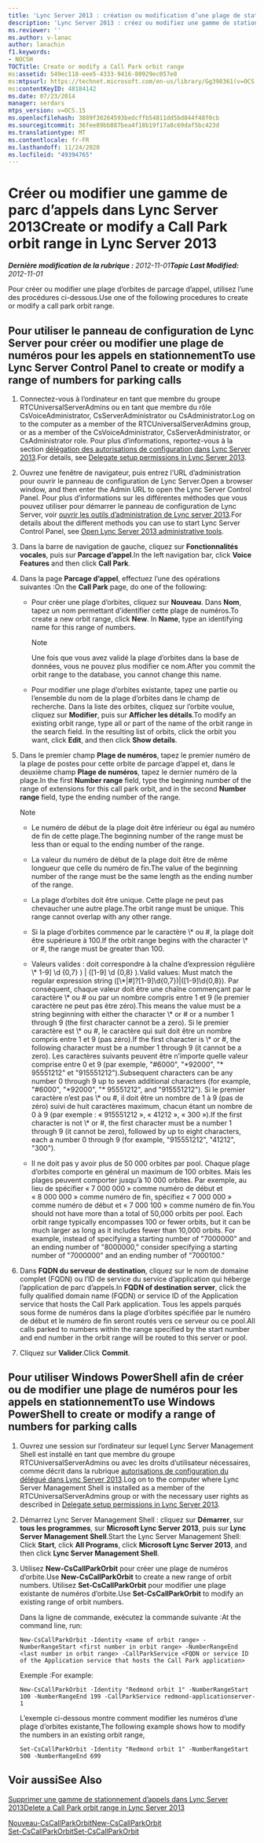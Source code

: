 ```yaml
---
title: 'Lync Server 2013 : création ou modification d’une plage de stationnement d’appel'
description: 'Lync Server 2013 : créez ou modifiez une gamme de stationnement d’appel.'
ms.reviewer: ''
ms.author: v-lanac
author: lanachin
f1.keywords:
- NOCSH
TOCTitle: Create or modify a Call Park orbit range
ms:assetid: 549ec118-eee5-4333-9416-80929ec057e0
ms:mtpsurl: https://technet.microsoft.com/en-us/library/Gg398361(v=OCS.15)
ms:contentKeyID: 48184142
ms.date: 07/23/2014
manager: serdars
mtps_version: v=OCS.15
ms.openlocfilehash: 3889f30264593bedcffb54811dd5bd844f48f0cb
ms.sourcegitcommit: 36fee89bb887bea4f18b19f17a8c69daf5bc423d
ms.translationtype: MT
ms.contentlocale: fr-FR
ms.lasthandoff: 11/24/2020
ms.locfileid: "49394765"
---
```

# <a name="create-or-modify-a-call-park-orbit-range-in-lync-server-2013"></a><span data-ttu-id="9ed88-103">Créer ou modifier une gamme de parc d’appels dans Lync Server 2013</span><span class="sxs-lookup"><span data-stu-id="9ed88-103">Create or modify a Call Park orbit range in Lync Server 2013</span></span>

<div data-xmlns="http://www.w3.org/1999/xhtml">

<div class="topic" data-xmlns="http://www.w3.org/1999/xhtml" data-msxsl="urn:schemas-microsoft-com:xslt" data-cs="https://msdn.microsoft.com/">

<div data-asp="https://msdn2.microsoft.com/asp">



</div>

<div id="mainSection">

<div id="mainBody"><span data-ttu-id="9ed88-104">

<span> </span></span><span class="sxs-lookup"><span data-stu-id="9ed88-104">

<span> </span></span></span>

<span data-ttu-id="9ed88-105">_**Dernière modification de la rubrique :** 2012-11-01_</span><span class="sxs-lookup"><span data-stu-id="9ed88-105">_**Topic Last Modified:** 2012-11-01_</span></span>

<span data-ttu-id="9ed88-106">Pour créer ou modifier une plage d’orbites de parcage d’appel, utilisez l’une des procédures ci-dessous.</span><span class="sxs-lookup"><span data-stu-id="9ed88-106">Use one of the following procedures to create or modify a call park orbit range.</span></span>

<div>

## <a name="to-use-lync-server-control-panel-to-create-or-modify-a-range-of-numbers-for-parking-calls"></a><span data-ttu-id="9ed88-107">Pour utiliser le panneau de configuration de Lync Server pour créer ou modifier une plage de numéros pour les appels en stationnement</span><span class="sxs-lookup"><span data-stu-id="9ed88-107">To use Lync Server Control Panel to create or modify a range of numbers for parking calls</span></span>

1.  <span data-ttu-id="9ed88-108">Connectez-vous à l’ordinateur en tant que membre du groupe RTCUniversalServerAdmins ou en tant que membre du rôle CsVoiceAdministrator, CsServerAdministrator ou CsAdministrator.</span><span class="sxs-lookup"><span data-stu-id="9ed88-108">Log on to the computer as a member of the RTCUniversalServerAdmins group, or as a member of the CsVoiceAdministrator, CsServerAdministrator, or CsAdministrator role.</span></span> <span data-ttu-id="9ed88-109">Pour plus d’informations, reportez-vous à la section [délégation des autorisations de configuration dans Lync Server 2013](lync-server-2013-delegate-setup-permissions.md).</span><span class="sxs-lookup"><span data-stu-id="9ed88-109">For details, see [Delegate setup permissions in Lync Server 2013](lync-server-2013-delegate-setup-permissions.md).</span></span>

2.  <span data-ttu-id="9ed88-110">Ouvrez une fenêtre de navigateur, puis entrez l’URL d’administration pour ouvrir le panneau de configuration de Lync Server.</span><span class="sxs-lookup"><span data-stu-id="9ed88-110">Open a browser window, and then enter the Admin URL to open the Lync Server Control Panel.</span></span> <span data-ttu-id="9ed88-111">Pour plus d’informations sur les différentes méthodes que vous pouvez utiliser pour démarrer le panneau de configuration de Lync Server, voir [ouvrir les outils d’administration de Lync server 2013](lync-server-2013-open-lync-server-administrative-tools.md).</span><span class="sxs-lookup"><span data-stu-id="9ed88-111">For details about the different methods you can use to start Lync Server Control Panel, see [Open Lync Server 2013 administrative tools](lync-server-2013-open-lync-server-administrative-tools.md).</span></span>

3.  <span data-ttu-id="9ed88-112">Dans la barre de navigation de gauche, cliquez sur **Fonctionnalités vocales**, puis sur **Parcage d’appel**.</span><span class="sxs-lookup"><span data-stu-id="9ed88-112">In the left navigation bar, click **Voice Features** and then click **Call Park**.</span></span>

4.  <span data-ttu-id="9ed88-113">Dans la page **Parcage d’appel**, effectuez l’une des opérations suivantes :</span><span class="sxs-lookup"><span data-stu-id="9ed88-113">On the **Call Park** page, do one of the following:</span></span>
    
      - <span data-ttu-id="9ed88-p103">Pour créer une plage d’orbites, cliquez sur **Nouveau**. Dans **Nom**, tapez un nom permettant d’identifier cette plage de numéros.</span><span class="sxs-lookup"><span data-stu-id="9ed88-p103">To create a new orbit range, click **New**. In **Name**, type an identifying name for this range of numbers.</span></span>
        
        <div>
        

        > [!NOTE]  
        > <span data-ttu-id="9ed88-116">Une fois que vous avez validé la plage d’orbites dans la base de données, vous ne pouvez plus modifier ce nom.</span><span class="sxs-lookup"><span data-stu-id="9ed88-116">After you commit the orbit range to the database, you cannot change this name.</span></span>

        
        </div>
    
      - <span data-ttu-id="9ed88-p104">Pour modifier une plage d’orbites existante, tapez une partie ou l’ensemble du nom de la plage d’orbites dans le champ de recherche. Dans la liste des orbites, cliquez sur l’orbite voulue, cliquez sur **Modifier**, puis sur **Afficher les détails**.</span><span class="sxs-lookup"><span data-stu-id="9ed88-p104">To modify an existing orbit range, type all or part of the name of the orbit range in the search field. In the resulting list of orbits, click the orbit you want, click **Edit**, and then click **Show details**.</span></span>

5.  <span data-ttu-id="9ed88-119">Dans le premier champ **Plage de numéros**, tapez le premier numéro de la plage de postes pour cette orbite de parcage d’appel et, dans le deuxième champ **Plage de numéros**, tapez le dernier numéro de la plage.</span><span class="sxs-lookup"><span data-stu-id="9ed88-119">In the first **Number range** field, type the beginning number of the range of extensions for this call park orbit, and in the second **Number range** field, type the ending number of the range.</span></span>
    
    <div>
    

    > [!NOTE]  
    > <UL>
    > <LI>
    > <P><span data-ttu-id="9ed88-120">Le numéro de début de la plage doit être inférieur ou égal au numéro de fin de cette plage.</span><span class="sxs-lookup"><span data-stu-id="9ed88-120">The beginning number of the range must be less than or equal to the ending number of the range.</span></span></P>
    > <LI>
    > <P><span data-ttu-id="9ed88-121">La valeur du numéro de début de la plage doit être de même longueur que celle du numéro de fin.</span><span class="sxs-lookup"><span data-stu-id="9ed88-121">The value of the beginning number of the range must be the same length as the ending number of the range.</span></span></P>
    > <LI>
    > <P><span data-ttu-id="9ed88-p105">La plage d’orbites doit être unique. Cette plage ne peut pas chevaucher une autre plage.</span><span class="sxs-lookup"><span data-stu-id="9ed88-p105">The orbit range must be unique. This range cannot overlap with any other range.</span></span></P>
    > <LI>
    > <P><span data-ttu-id="9ed88-124">Si la plage d’orbites commence par le caractère \* ou #, la plage doit être supérieure à 100.</span><span class="sxs-lookup"><span data-stu-id="9ed88-124">If the orbit range begins with the character \* or #, the range must be greater than 100.</span></span></P>
    > <LI>
    > <P><span data-ttu-id="9ed88-125">Valeurs valides : doit correspondre à la chaîne d’expression régulière \* 1-9] \d {0,7} ) | ([1-9] \d {0,8} ).</span><span class="sxs-lookup"><span data-stu-id="9ed88-125">Valid values: Must match the regular expression string ([\*|#]?[1-9]\d{0,7})|([1-9]\d{0,8}).</span></span> <span data-ttu-id="9ed88-126">Par conséquent, chaque valeur doit être une chaîne commençant par le caractère \* ou # ou par un nombre compris entre 1 et 9 (le premier caractère ne peut pas être zéro).</span><span class="sxs-lookup"><span data-stu-id="9ed88-126">This means the value must be a string beginning with either the character \* or # or a number 1 through 9 (the first character cannot be a zero).</span></span> <span data-ttu-id="9ed88-127">Si le premier caractère est \* ou #, le caractère qui suit doit être un nombre compris entre 1 et 9 (pas zéro).</span><span class="sxs-lookup"><span data-stu-id="9ed88-127">If the first character is \* or #, the following character must be a number 1 through 9 (it cannot be a zero).</span></span> <span data-ttu-id="9ed88-128">Les caractères suivants peuvent être n’importe quelle valeur comprise entre 0 et 9 (par exemple, "#6000", "*92000", "* 95551212" et "915551212").</span><span class="sxs-lookup"><span data-stu-id="9ed88-128">Subsequent characters can be any number 0 through 9 up to seven additional characters (for example, "#6000", "*92000", "* 95551212", and "915551212").</span></span> <span data-ttu-id="9ed88-129">Si le premier caractère n’est pas \* ou #, il doit être un nombre de 1 à 9 (pas de zéro) suivi de huit caractères maximum, chacun étant un nombre de 0 à 9 (par exemple : « 915551212 », « 41212 », « 300 »).</span><span class="sxs-lookup"><span data-stu-id="9ed88-129">If the first character is not \* or #, the first character must be a number 1 through 9 (it cannot be zero), followed by up to eight characters, each a number 0 through 9 (for example, "915551212", "41212", "300").</span></span></P>
    > <LI>
    > <P><span data-ttu-id="9ed88-p107">Il ne doit pas y avoir plus de 50 000 orbites par pool. Chaque plage d’orbites comporte en général un maximum de 100 orbites. Mais les plages peuvent comporter jusqu’à 10 000 orbites. Par exemple, au lieu de spécifier « 7 000 000 » comme numéro de début et « 8 000 000 » comme numéro de fin, spécifiez « 7 000 000 » comme numéro de début et « 7 000 100 » comme numéro de fin.</span><span class="sxs-lookup"><span data-stu-id="9ed88-p107">You should not have more than a total of 50,000 orbits per pool. Each orbit range typically encompasses 100 or fewer orbits, but it can be much larger as long as it includes fewer than 10,000 orbits. For example, instead of specifying a starting number of "7000000" and an ending number of "8000000," consider specifying a starting number of "7000000" and an ending number of "7000100."</span></span></P></LI></UL>

    
    </div>

6.  <span data-ttu-id="9ed88-133">Dans **FQDN du serveur de destination**, cliquez sur le nom de domaine complet (FQDN) ou l’ID de service du service d’application qui héberge l’application de parc d’appels.</span><span class="sxs-lookup"><span data-stu-id="9ed88-133">In **FQDN of destination server**, click the fully qualified domain name (FQDN) or service ID of the Application service that hosts the Call Park application.</span></span> <span data-ttu-id="9ed88-134">Tous les appels parqués sous forme de numéros dans la plage d’orbites spécifiée par le numéro de début et le numéro de fin seront routés vers ce serveur ou ce pool.</span><span class="sxs-lookup"><span data-stu-id="9ed88-134">All calls parked to numbers within the range specified by the start number and end number in the orbit range will be routed to this server or pool.</span></span>

7.  <span data-ttu-id="9ed88-135">Cliquez sur **Valider**.</span><span class="sxs-lookup"><span data-stu-id="9ed88-135">Click **Commit**.</span></span>

</div>

<div>

## <a name="to-use-windows-powershell-to-create-or-modify-a-range-of-numbers-for-parking-calls"></a><span data-ttu-id="9ed88-136">Pour utiliser Windows PowerShell afin de créer ou de modifier une plage de numéros pour les appels en stationnement</span><span class="sxs-lookup"><span data-stu-id="9ed88-136">To use Windows PowerShell to create or modify a range of numbers for parking calls</span></span>

1.  <span data-ttu-id="9ed88-137">Ouvrez une session sur l’ordinateur sur lequel Lync Server Management Shell est installé en tant que membre du groupe RTCUniversalServerAdmins ou avec les droits d’utilisateur nécessaires, comme décrit dans la rubrique [autorisations de configuration du délégué dans Lync Server 2013](lync-server-2013-delegate-setup-permissions.md).</span><span class="sxs-lookup"><span data-stu-id="9ed88-137">Log on to the computer where Lync Server Management Shell is installed as a member of the RTCUniversalServerAdmins group or with the necessary user rights as described in [Delegate setup permissions in Lync Server 2013](lync-server-2013-delegate-setup-permissions.md).</span></span>

2.  <span data-ttu-id="9ed88-138">Démarrez Lync Server Management Shell : cliquez sur **Démarrer**, sur **tous les programmes**, sur **Microsoft Lync Server 2013**, puis sur **Lync Server Management Shell**.</span><span class="sxs-lookup"><span data-stu-id="9ed88-138">Start the Lync Server Management Shell: Click **Start**, click **All Programs**, click **Microsoft Lync Server 2013**, and then click **Lync Server Management Shell**.</span></span>

3.  <span data-ttu-id="9ed88-139">Utilisez **New-CsCallParkOrbit** pour créer une plage de numéros d’orbite.</span><span class="sxs-lookup"><span data-stu-id="9ed88-139">Use **New-CsCallParkOrbit** to create a new range of orbit numbers.</span></span> <span data-ttu-id="9ed88-140">Utilisez **Set-CsCallParkOrbit** pour modifier une plage existante de numéros d’orbite.</span><span class="sxs-lookup"><span data-stu-id="9ed88-140">Use **Set-CsCallParkOrbit** to modify an existing range of orbit numbers.</span></span>
    
    <span data-ttu-id="9ed88-141">Dans la ligne de commande, exécutez la commande suivante :</span><span class="sxs-lookup"><span data-stu-id="9ed88-141">At the command line, run:</span></span>
    
        New-CsCallParkOrbit -Identity <name of orbit range> -NumberRangeStart <first number in orbit range> -NumberRangeEnd <last number in orbit range> -CallParkService <FQDN or service ID of the Application service that hosts the Call Park application>
    
    <span data-ttu-id="9ed88-142">Exemple :</span><span class="sxs-lookup"><span data-stu-id="9ed88-142">For example:</span></span>
    
        New-CsCallParkOrbit -Identity "Redmond orbit 1" -NumberRangeStart 100 -NumberRangeEnd 199 -CallParkService redmond-applicationserver-1
    
    <span data-ttu-id="9ed88-143">L’exemple ci-dessous montre comment modifier les numéros d’une plage d’orbites existante,</span><span class="sxs-lookup"><span data-stu-id="9ed88-143">The following example shows how to modify the numbers in an existing orbit range,</span></span>
    
        Set-CsCallParkOrbit -Identity "Redmond orbit 1" -NumberRangeStart 500 -NumberRangeEnd 699

</div>

<div>

## <a name="see-also"></a><span data-ttu-id="9ed88-144">Voir aussi</span><span class="sxs-lookup"><span data-stu-id="9ed88-144">See Also</span></span>


[<span data-ttu-id="9ed88-145">Supprimer une gamme de stationnement d’appels dans Lync Server 2013</span><span class="sxs-lookup"><span data-stu-id="9ed88-145">Delete a Call Park orbit range in Lync Server 2013</span></span>](lync-server-2013-delete-a-call-park-orbit-range.md)  


[<span data-ttu-id="9ed88-146">Nouveau-CsCallParkOrbit</span><span class="sxs-lookup"><span data-stu-id="9ed88-146">New-CsCallParkOrbit</span></span>](https://docs.microsoft.com/powershell/module/skype/New-CsCallParkOrbit)  
[<span data-ttu-id="9ed88-147">Set-CsCallParkOrbit</span><span class="sxs-lookup"><span data-stu-id="9ed88-147">Set-CsCallParkOrbit</span></span>](https://docs.microsoft.com/powershell/module/skype/Set-CsCallParkOrbit)  
  

<span data-ttu-id="9ed88-148"></div>

</div>

<span> </span>

</div>

</div>

</span><span class="sxs-lookup"><span data-stu-id="9ed88-148"></div>

</div>

<span> </span>

</div>

</div>

</span></span></div>

